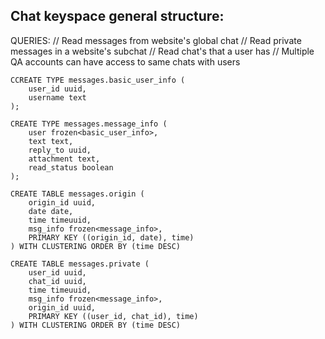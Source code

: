 ## Chat keyspace general structure:

QUERIES:
// Read messages from website's global chat
// Read private messages in a website's subchat
// Read chat's that a user has
// Multiple QA accounts can have access to same chats with users

```
CCREATE TYPE messages.basic_user_info (
    user_id uuid,
    username text
);

CREATE TYPE messages.message_info (
    user frozen<basic_user_info>,
    text text,
    reply_to uuid,
    attachment text,
    read_status boolean
);

CREATE TABLE messages.origin (
    origin_id uuid,
    date date,
    time timeuuid,
    msg_info frozen<message_info>,
    PRIMARY KEY ((origin_id, date), time)
) WITH CLUSTERING ORDER BY (time DESC)

CREATE TABLE messages.private (
    user_id uuid,
    chat_id uuid,
    time timeuuid,
    msg_info frozen<message_info>,
    origin_id uuid,
    PRIMARY KEY ((user_id, chat_id), time)
) WITH CLUSTERING ORDER BY (time DESC)

```